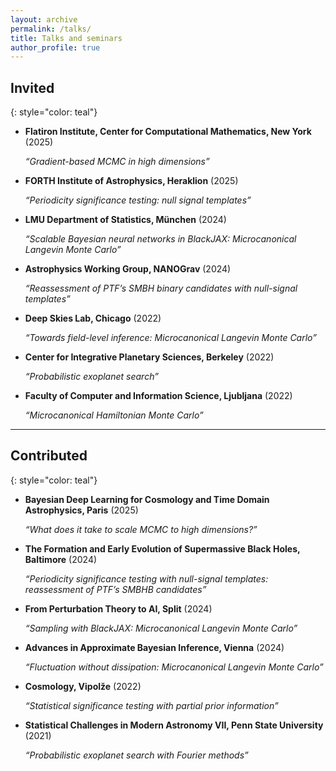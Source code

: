 ```yaml
---
layout: archive
permalink: /talks/
title: Talks and seminars
author_profile: true
---
```


## Invited
{: style="color: teal"}


- **Flatiron Institute, Center for Computational Mathematics, New York** (2025)

  *“Gradient-based MCMC in high dimensions”*
  
- **FORTH Institute of Astrophysics, Heraklion** (2025)

  *“Periodicity significance testing: null signal templates”*
  
- **LMU Department of Statistics, München** (2024)
  
  *“Scalable Bayesian neural networks in BlackJAX: Microcanonical Langevin Monte Carlo”*
  
- **Astrophysics Working Group, NANOGrav** (2024)
  
  *“Reassessment of PTF’s SMBH binary candidates with null-signal templates”*
  
- **Deep Skies Lab, Chicago** (2022)
  
  *“Towards field-level inference: Microcanonical Langevin Monte Carlo”*
  
- **Center for Integrative Planetary Sciences, Berkeley** (2022)

  *“Probabilistic exoplanet search”*
  
- **Faculty of Computer and Information Science, Ljubljana** (2022)

  *“Microcanonical Hamiltonian Monte Carlo”*

---

## Contributed
{: style="color: teal"}

- **Bayesian Deep Learning for Cosmology and Time Domain Astrophysics, Paris** (2025)

  *“What does it take to scale MCMC to high dimensions?”*
  
- **The Formation and Early Evolution of Supermassive Black Holes, Baltimore** (2024)

  *“Periodicity significance testing with null-signal templates: reassessment of PTF’s SMBHB candidates”*
  
- **From Perturbation Theory to AI, Split** (2024)

  *“Sampling with BlackJAX: Microcanonical Langevin Monte Carlo”*
  
- **Advances in Approximate Bayesian Inference, Vienna** (2024)

  *“Fluctuation without dissipation: Microcanonical Langevin Monte Carlo”*
  
- **Cosmology, Vipolže** (2022)

  *“Statistical significance testing with partial prior information”*
  
- **Statistical Challenges in Modern Astronomy VII, Penn State University** (2021)

  *“Probabilistic exoplanet search with Fourier methods”*
  
